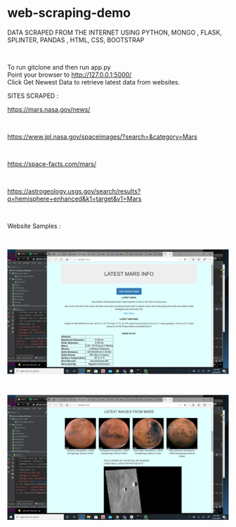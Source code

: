 # web-scraping-demo 

DATA SCRAPED FROM THE INTERNET USING PYTHON, MONGO , FLASK, SPLINTER, PANDAS , HTML, CSS, BOOTSTRAP 

<br>

To run gitclone and then run app.py 
<br>
Point your browser to http://127.0.0.1:5000/
<br>
Click Get Newest Data to retrieve latest data from websites. 


SITES SCRAPED : 

https://mars.nasa.gov/news/

<br>

https://www.jpl.nasa.gov/spaceimages/?search=&category=Mars

<br>

https://space-facts.com/mars/

<br>

https://astrogeology.usgs.gov/search/results?q=hemisphere+enhanced&k1=target&v1=Mars

<br>

Website Samples :

<br>

 ![Alt Text](https://github.com/seanwayland/web-scraping-challenge/blob/master/images/website1.png)
 
 <br>
 
  ![Alt Text](https://github.com/seanwayland/web-scraping-challenge/blob/master/images/website2.png)
  

